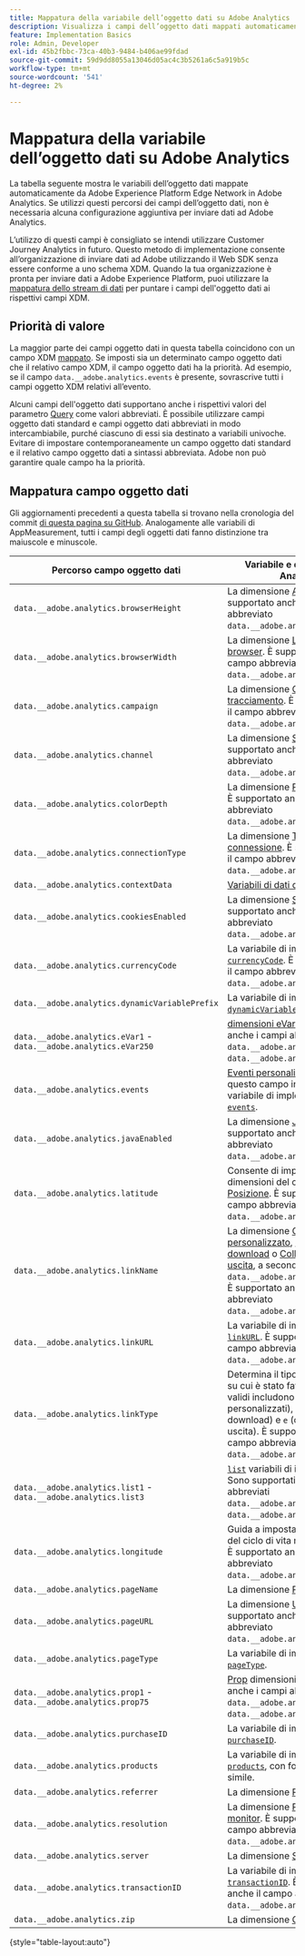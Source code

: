 ```yaml
---
title: Mappatura della variabile dell’oggetto dati su Adobe Analytics
description: Visualizza i campi dell’oggetto dati mappati automaticamente da Experience Platform Edge alle variabili di Analytics.
feature: Implementation Basics
role: Admin, Developer
exl-id: 45b2fbbc-73ca-40b3-9484-b406ae99fdad
source-git-commit: 59d9dd8055a13046d05ac4c3b5261a6c5a919b5c
workflow-type: tm+mt
source-wordcount: '541'
ht-degree: 2%

---
```


# Mappatura della variabile dell’oggetto dati su Adobe Analytics

La tabella seguente mostra le variabili dell’oggetto dati mappate automaticamente da Adobe Experience Platform Edge Network in Adobe Analytics. Se utilizzi questi percorsi dei campi dell’oggetto dati, non è necessaria alcuna configurazione aggiuntiva per inviare dati ad Adobe Analytics.

L’utilizzo di questi campi è consigliato se intendi utilizzare Customer Journey Analytics in futuro. Questo metodo di implementazione consente all’organizzazione di inviare dati ad Adobe utilizzando il Web SDK senza essere conforme a uno schema XDM. Quando la tua organizzazione è pronta per inviare dati a Adobe Experience Platform, puoi utilizzare la [mappatura dello stream di dati](https://experienceleague.adobe.com/en/docs/experience-platform/datastreams/data-prep#mapping) per puntare i campi dell&#39;oggetto dati ai rispettivi campi XDM.

## Priorità di valore

La maggior parte dei campi oggetto dati in questa tabella coincidono con un campo XDM [mappato](xdm-var-mapping.md). Se imposti sia un determinato campo oggetto dati che il relativo campo XDM, il campo oggetto dati ha la priorità. Ad esempio, se il campo `data.__adobe.analytics.events` è presente, sovrascrive tutti i campi oggetto XDM relativi all’evento.

Alcuni campi dell&#39;oggetto dati supportano anche i rispettivi valori del parametro [Query](../validate/query-parameters.md) come valori abbreviati. È possibile utilizzare campi oggetto dati standard e campi oggetto dati abbreviati in modo intercambiabile, purché ciascuno di essi sia destinato a variabili univoche. Evitare di impostare contemporaneamente un campo oggetto dati standard e il relativo campo oggetto dati a sintassi abbreviata. Adobe non può garantire quale campo ha la priorità.

## Mappatura campo oggetto dati

Gli aggiornamenti precedenti a questa tabella si trovano nella cronologia del commit [di questa pagina su GitHub](https://github.com/AdobeDocs/analytics.en/commits/main/help/implement/aep-edge/data-var-mapping.md). Analogamente alle variabili di AppMeasurement, tutti i campi degli oggetti dati fanno distinzione tra maiuscole e minuscole.

| Percorso campo oggetto dati | Variabile e descrizione di Analytics |
| --- | --- |
| `data.__adobe.analytics.browserHeight` | La dimensione [Altezza browser](../../components/dimensions/browser-height.md). È supportato anche il campo abbreviato `data.__adobe.analytics.bh`. |
| `data.__adobe.analytics.browserWidth` | La dimensione [Larghezza browser](../../components/dimensions/browser-width.md). È supportato anche il campo abbreviato `data.__adobe.analytics.bw`. |
| `data.__adobe.analytics.campaign` | La dimensione [Codice di tracciamento](../../components/dimensions/tracking-code.md). È supportato anche il campo abbreviato `data.__adobe.analytics.v0`. |
| `data.__adobe.analytics.channel` | La dimensione [Sezione del sito](../../components/dimensions/site-section.md). È supportato anche il campo abbreviato `data.__adobe.analytics.ch`. |
| `data.__adobe.analytics.colorDepth` | La dimensione [Profondità colore](../../components/dimensions/color-depth.md). È supportato anche il campo abbreviato `data.__adobe.analytics.c`. |
| `data.__adobe.analytics.connectionType` | La dimensione [Tipo di connessione](../../components/dimensions/connection-type.md). È supportato anche il campo abbreviato `data.__adobe.analytics.ct`. |
| `data.__adobe.analytics.contextData` | [Variabili di dati di contesto](/help/implement/vars/page-vars/contextdata.md). |
| `data.__adobe.analytics.cookiesEnabled` | La dimensione [Supporto cookie](../../components/dimensions/cookie-support.md). È supportato anche il campo abbreviato `data.__adobe.analytics.k`. |
| `data.__adobe.analytics.currencyCode` | La variabile di implementazione [`currencyCode`](../vars/config-vars/currencycode.md). È supportato anche il campo abbreviato `data.__adobe.analytics.cc`. |
| `data.__adobe.analytics.dynamicVariablePrefix` | La variabile di implementazione [`dynamicVariablePrefix`](../vars/config-vars/dynamicvariableprefix.md). |
| `data.__adobe.analytics.eVar1` - `data.__adobe.analytics.eVar250` | [dimensioni eVar](../../components/dimensions/evar.md). Sono supportati anche i campi abbreviati `data.__adobe.analytics.v1` - `data.__adobe.analytics.v250`. |
| `data.__adobe.analytics.events` | [Eventi personalizzati](../../components/metrics/custom-events.md). Formattare questo campo in modo simile alla variabile di implementazione [`events`](../vars/page-vars/events/events-overview.md). |
| `data.__adobe.analytics.javaEnabled` | La dimensione [Java abilitato](../../components/dimensions/java-enabled.md). È supportato anche il campo abbreviato `data.__adobe.analytics.v`. |
| `data.__adobe.analytics.latitude` | Consente di impostare le dimensioni del ciclo di vita mobile [Posizione](../../components/dimensions/lifecycle-dimensions.md). È supportato anche il campo abbreviato `data.__adobe.analytics.lat`. |
| `data.__adobe.analytics.linkName` | La dimensione [Collegamento personalizzato](../../components/dimensions/custom-link.md), [Collegamento di download](../../components/dimensions/download-link.md) o [Collegamento di uscita](../../components/dimensions/exit-link.md), a seconda del valore in `data.__adobe.analytics.linkType`. È supportato anche il campo abbreviato `data.__adobe.analytics.pev2`. |
| `data.__adobe.analytics.linkURL` | La variabile di implementazione [`linkURL`](../vars/config-vars/linkurl.md). È supportato anche il campo abbreviato `data.__adobe.analytics.pev1`. |
| `data.__adobe.analytics.linkType` | Determina il tipo di collegamento su cui è stato fatto clic. I valori validi includono `o` (collegamenti personalizzati), `d` (collegamenti di download) e `e` (collegamenti di uscita). È supportato anche il campo abbreviato `data.__adobe.analytics.pe`. |
| `data.__adobe.analytics.list1` - `data.__adobe.analytics.list3` | [`list`](/help/implement/vars/page-vars/list.md) variabili di implementazione. Sono supportati anche i campi abbreviati `data.__adobe.analytics.l1` - `data.__adobe.analytics.list3`. |
| `data.__adobe.analytics.longitude` | Guida a impostare le dimensioni del ciclo di vita mobile [Posizione](../../components/dimensions/lifecycle-dimensions.md). È supportato anche il campo abbreviato `data.__adobe.analytics.lon`. |
| `data.__adobe.analytics.pageName` | La dimensione [Pagina](/help/components/dimensions/page.md). |
| `data.__adobe.analytics.pageURL` | La dimensione [URL pagina](/help/components/dimensions/page-url.md). È supportato anche il campo abbreviato `data.__adobe.analytics.g`. |
| `data.__adobe.analytics.pageType` | La variabile di implementazione [`pageType`](../vars/page-vars/pagetype.md). |
| `data.__adobe.analytics.prop1` - `data.__adobe.analytics.prop75` | [Prop](../../components/dimensions/prop.md) dimensioni. Sono supportati anche i campi abbreviati `data.__adobe.analytics.c1` - `data.__adobe.analytics.c75`. |
| `data.__adobe.analytics.purchaseID` | La variabile di implementazione [`purchaseID`](../vars/page-vars/purchaseid.md). |
| `data.__adobe.analytics.products` | La variabile di implementazione [`products`](../vars/page-vars/products.md), con formattazione simile. |
| `data.__adobe.analytics.referrer` | La dimensione [Referrer](/help/components/dimensions/referrer.md). |
| `data.__adobe.analytics.resolution` | La dimensione [Risoluzione monitor](../../components/dimensions/monitor-resolution.md). È supportato anche il campo abbreviato `data.__adobe.analytics.s`. |
| `data.__adobe.analytics.server` | La dimensione [Server](/help/components/dimensions/server.md). |
| `data.__adobe.analytics.transactionID` | La variabile di implementazione [`transactionID`](../vars/page-vars/transactionid.md). È supportato anche il campo abbreviato `data.__adobe.analytics.xact`. |
| `data.__adobe.analytics.zip` | La dimensione [Codice postale](../../components/dimensions/zip-code.md). |

{style="table-layout:auto"}
